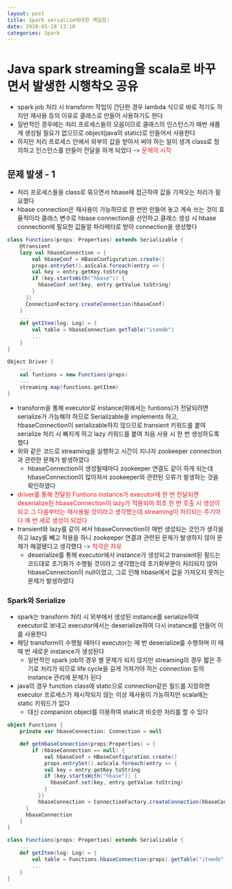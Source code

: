 ```yaml
---
layout: post
title: Spark serialize에대한 깨달음!
date: 2018-05-28 13:10
categories: Spark
---
```


# Java spark streaming을 scala로 바꾸면서 발생한 시행착오 공유

* spark job 처리 시 transform 작업이 간단한 경우 lambda 식으로 바로 적기도 하지만 재사용 등의 이유로 클래스로 만들어 사용하기도 한다
* 일반적인 경우에는 처리 프로세스들의 모음이므로 클래스의 인스턴스가 매번 새롭게 생성될 필요가 없으므로 object(java의 static)로 만들어서 사용한다
* 하지만 처리 프로세스 안에서 외부의 값을 받아서 써야 하는 일이 생겨 class로 정의하고 인스턴스를 만들어 전달을 하게 되었다 -> <span style="color:#e11d21">문제의 시작</span>

## 문제 발생 - 1

* 처리 프로세스들을 class로 묶으면서 hbase에 접근하여 값을 가져오는 처리가 필요했다
* hbase connection은 재사용이 가능하므로 한 번만 만들어 놓고 계속 쓰는 것이 효율적이라 클래스 변수로 hbase connection을 선언하고 클래스 생성 시 hbase connection에 필요한 값들얼 파라메터로 받아 connection을 생성했다

``` scala
class Functions(props: Properties) extends Serializable {
    @transient
    lazy val hbaseConnection = {
        val hbaseConf = HBaseConfiguration.create()
        props.entrySet().asScala.foreach(entry => {
        val key = entry.getKey.toString
        if (key.startsWith("hbase")) {
          hbaseConf.set(key, entry.getValue.toString)
        }
      })
      ConnectionFactory.createConnection(hbaseConf)
    }
    ...
    def getItem(log: Log) = {
        val table = hbaseConnection.getTable("itemdb")
        ...
    }
}

```

``` scala
Object Driver {
    ....
    val funtions = new Functions(props)
    ...
    streaming.map(functions.getItem)
}

```

* transform을 통해 executor로 instance(위에서는 funtions)가 전달되려면 serialize가 가능해야 하므로 Serializable을 implements 하고, hbaseConnection이 serializable하지 않으므로 transient 키워드를 붙여 serialize 처리 시 빠지게 하고 lazy 키워드를 붙여 처음 사용 시 한 번 생성하도록 했다
* 위와 같은 코드로 streaming을 실행하고 시간이 지나자 zookeeper connection과 관련한 문제가 발생하였다
    * hbaseConnection이 생성될때마다 zookeeper 연결도 같이 하게 되는데 hbaseConnection이 많아져서 zookeeper와 관련된 오류가 발생하는 것을 확인하였다
* <span style="color:#e11d21">driver를 통해 전달된 Funtions instance가 executor에 한 번 전달되면 deserialize된 hbaseConnection이 lazy가 적용되어 최초 한 번 호출 시 생성이 되고 그 다음부터는 재사용될 것이라고 생각했는데 streaming이 처리되는 주기마다 매 번 새로 생성이 되었다</span>
* transient와 lazy를 같이 써서 hbaseConnection이 매번 생성되는 것인가 생각을 하고 lazy를 빼고 적용을 하니 zookeeper 연결과 관련된 문제가 발생하지 않아 문제가 해결됐다고 생각했다 -> <span style="color:#e11d21">착각은 자유</span>
    * deserialize를 통해 executor에서 instance가 생성되고 transient된 필드는 코드대로 초기화가 수행될 것이라고 생각했는데 초기화부분이 처리되지 않아 hbaseConnection이 null이었고, 그로 인해 hbase에서 값을 가져오지 못하는 문제가 발생하였다

### Spark와 Serialize

* spark는 transform 처리 시 외부에서 생성된 instance를 serialize하여 executor로 보내고 executor에서는 deserialize하여 다시 instance를 만들어 이를 사용한다
* 해당 transform이 수행될 때마다 executor는 매 번 deserialize를 수행하며 이 때 매 번 새로운 instance가 생성된다
    * 일반적인 spark job의 경우 별 문제가 되지 않지만 streaming의 경우 짧은 주기로 처리가 되므로 life cycle을 길게 가져가야 하는 connection 등의 instance 관리에 문제가 된다
* java의 경우 function class에 static으로 connection같은 필드를 지정하면 executor 프로세스가 재시작되지 않는 이상 재사용이 가능하지만 scala에는 static 키워드가 없다
    * 대신 companion object를 이용하여 static과 비슷한 처리를 할 수 있다

``` scala
object Functions {
    private var hbaseConnection: Connection = null

    def getHbaseConnection(props:Properties) = {
        if (hbaseConnection == null) {
            val hbaseConf = HBaseConfiguration.create()
            props.entrySet().asScala.foreach(entry => {
            val key = entry.getKey.toString
            if (key.startsWith("hbase")) {
              hbaseConf.set(key, entry.getValue.toString)
            }
          })
          hbaseConnection = ConnectionFactory.createConnection(hbaseConf)
      }
      hbaseConnection
    }
}

class Functions(props: Properties) extends Serializable {
    ...
    def getItem(log: Log) = {
        val table = Functions.hbaseConnection(props).getTable("itemdb")
        ...
    }
}
```
